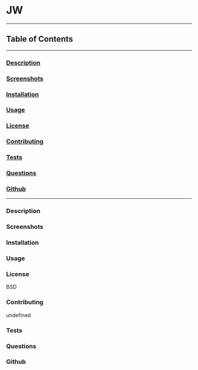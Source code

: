 # JW
---
## Table of Contents
---
### [Description](#Description)
### [Screenshots](#Screenshots)
### [Installation](#Installation)
### [Usage](#Usage)
### [License](#License)
### [Contributing](#Contributing)
### [Tests](#Tests)
### [Questions](#Questions)
### [Github](#Github)
---
### <a name="Description"></a>Description

### <a name="Screenshots"></a>Screenshots

### <a name="Installation"></a>Installation

### <a name="Usage"></a>Usage

### <a name="License"></a>License
BSD
### <a name="Contributing"></a>Contributing
undefined
### <a name="Tests"></a>Tests

### <a name="Questions"></a>Questions

### <a name="Github"></a>Github
